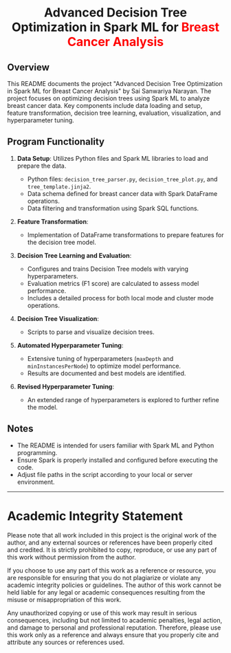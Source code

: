 <h1 style="text-align:center">Advanced Decision Tree Optimization in Spark ML for <font color="red">Breast Cancer Analysis</font></h1> 

## Overview
This README documents the project "Advanced Decision Tree Optimization in Spark ML for Breast Cancer Analysis" by Sai Sanwariya Narayan. The project focuses on optimizing decision trees using Spark ML to analyze breast cancer data. Key components include data loading and setup, feature transformation, decision tree learning, evaluation, visualization, and hyperparameter tuning.

## Program Functionality
1. **Data Setup**: Utilizes Python files and Spark ML libraries to load and prepare the data.
   - Python files: `decision_tree_parser.py`, `decision_tree_plot.py`, and `tree_template.jinja2`.
   - Data schema defined for breast cancer data with Spark DataFrame operations.
   - Data filtering and transformation using Spark SQL functions.

2. **Feature Transformation**:
   - Implementation of DataFrame transformations to prepare features for the decision tree model.

3. **Decision Tree Learning and Evaluation**:
   - Configures and trains Decision Tree models with varying hyperparameters.
   - Evaluation metrics (F1 score) are calculated to assess model performance.
   - Includes a detailed process for both local mode and cluster mode operations.

4. **Decision Tree Visualization**:
   - Scripts to parse and visualize decision trees.

5. **Automated Hyperparameter Tuning**:
   - Extensive tuning of hyperparameters (`maxDepth` and `minInstancesPerNode`) to optimize model performance.
   - Results are documented and best models are identified.

6. **Revised Hyperparameter Tuning**:
   - An extended range of hyperparameters is explored to further refine the model.

## Notes
- The README is intended for users familiar with Spark ML and Python programming.
- Ensure Spark is properly installed and configured before executing the code.
- Adjust file paths in the script according to your local or server environment.

---

# Academic Integrity Statement

Please note that all work included in this project is the original work of the author, and any external sources or references have been properly cited and credited. It is strictly prohibited to copy, reproduce, or use any part of this work without permission from the author.

If you choose to use any part of this work as a reference or resource, you are responsible for ensuring that you do not plagiarize or violate any academic integrity policies or guidelines. The author of this work cannot be held liable for any legal or academic consequences resulting from the misuse or misappropriation of this work.

Any unauthorized copying or use of this work may result in serious consequences, including but not limited to academic penalties, legal action, and damage to personal and professional reputation. Therefore, please use this work only as a reference and always ensure that you properly cite and attribute any sources or references used.